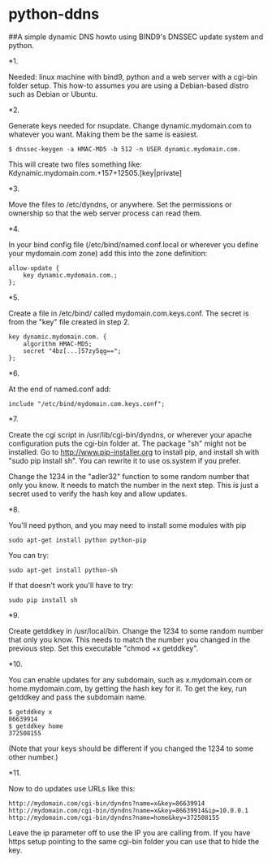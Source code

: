 python-ddns
===========

##A simple dynamic DNS howto using BIND9's DNSSEC update system and python.

*1.

Needed: linux machine with bind9, python and a web server with a cgi-bin folder setup. This how-to assumes you are using a Debian-based distro such as Debian or Ubuntu.

*2.

Generate keys needed for nsupdate. Change dynamic.mydomain.com to whatever you want. Making them be the same is easiest.

    $ dnssec-keygen -a HMAC-MD5 -b 512 -n USER dynamic.mydomain.com.

This will create two files something like: Kdynamic.mydomain.com.+157+12505.[key|private]

*3.

Move the files to /etc/dyndns, or anywhere. Set the permissions or ownership so that the web server process can read them.

*4.

In your bind config file (/etc/bind/named.conf.local or wherever you define your mydomain.com zone) add this into the zone definition:

    allow-update {
        key dynamic.mydomain.com.;
    };

*5.

Create a file in /etc/bind/ called mydomain.com.keys.conf. The secret is from the "key" file created in step 2.

    key dynamic.mydomain.com. {
        algorithm HMAC-MD5;
        secret "4bz[...]57zy5qg==";
    };

*6.

At the end of named.conf add:

    include "/etc/bind/mydomain.com.keys.conf";

*7.

Create the cgi script in /usr/lib/cgi-bin/dyndns, or wherever your apache configuration puts the cgi-bin folder at. The package "sh" might not be installed. Go to http://www.pip-installer.org to install pip, and install sh with "sudo pip install sh". You can rewrite it to use os.system if you prefer.

Change the 1234 in the "adler32" function to some random number that only you know. It needs to match the number in the next step. This is just a secret used to verify the hash key and allow updates.


*8.

You'll need python, and you may need to install some modules with pip

    sudo apt-get install python python-pip

You can try:

    sudo apt-get install python-sh

If that doesn't work you'll have to try:

    sudo pip install sh


*9.

Create getddkey in /usr/local/bin. Change the 1234 to some random number that only you know. This needs to match the number you changed in the previous step. Set this executable "chmod +x getddkey".


*10.

You can enable updates for any subdomain, such as x.mydomain.com or home.mydomain.com, by getting the hash key for it. To get the key, run getddkey and pass the subdomain name.

    $ getddkey x
    86639914
    $ getddkey home
    372508155

(Note that your keys should be different if you changed the 1234 to some other number.)

*11.

Now to do updates use URLs like this:

    http://mydomain.com/cgi-bin/dyndns?name=x&key=86639914
    http://mydomain.com/cgi-bin/dyndns?name=x&key=86639914&ip=10.0.0.1
    http://mydomain.com/cgi-bin/dyndns?name=home&key=372508155

Leave the ip parameter off to use the IP you are calling from. If you have https setup pointing to the same cgi-bin folder you can use that to hide the key.
